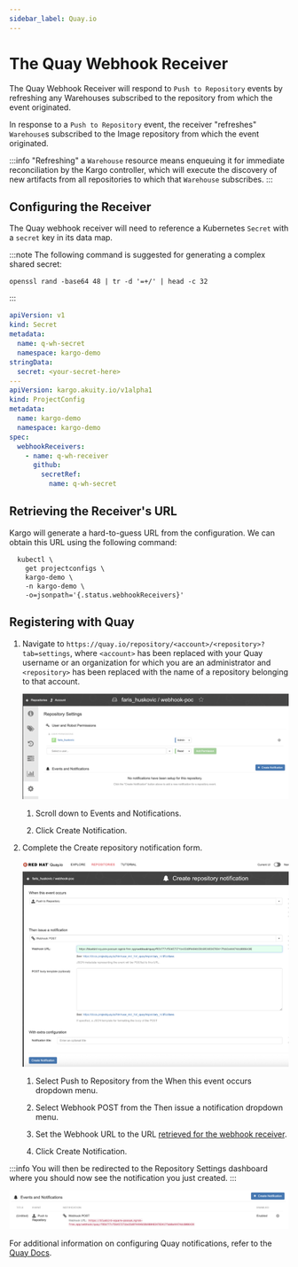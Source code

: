 ```yaml
---
sidebar_label: Quay.io
---
```


# The Quay Webhook Receiver

The Quay Webhook Receiver will respond to `Push to Repository` events by 
refreshing any Warehouses subscribed to the repository from which the event
originated.

In response to a `Push to Repository` event, the receiver "refreshes" 
`Warehouse`s subscribed to the Image repository from which the event originated.

:::info
"Refreshing" a `Warehouse` resource means enqueuing it for immediate
reconciliation by the Kargo controller, which will execute the discovery of
new artifacts from all repositories to which that `Warehouse` subscribes.
:::

## Configuring the Receiver

The Quay webhook receiver will need to reference a Kubernetes `Secret` with a
`secret` key in its data map.

:::note
The following command is suggested for generating a complex shared secret:

```shell
openssl rand -base64 48 | tr -d '=+/' | head -c 32
```
:::

```yaml
apiVersion: v1
kind: Secret
metadata:
  name: q-wh-secret
  namespace: kargo-demo
stringData:
  secret: <your-secret-here>
---
apiVersion: kargo.akuity.io/v1alpha1
kind: ProjectConfig
metadata:
  name: kargo-demo
  namespace: kargo-demo
spec:
  webhookReceivers: 
    - name: q-wh-receiver
      github:
        secretRef:
          name: q-wh-secret
```

## Retrieving the Receiver's URL

Kargo will generate a hard-to-guess URL from the configuration. We can obtain
this URL using the following command:

```shell
  kubectl \
    get projectconfigs \
    kargo-demo \
    -n kargo-demo \
    -o=jsonpath='{.status.webhookReceivers}'
```


## Registering with Quay

1. Navigate to `https://quay.io/repository/<account>/<repository>?tab=settings`,
   where `<account>` has been replaced with your Quay username or an organization
   for which you are an administrator and `<repository>` has been replaced with
   the name of a repository belonging to that account.

    ![Repository Settings](./img/repository-settings.png "Repository Settings")

    1. Scroll down to <Hlt>Events and Notifications</Hlt>.

    1. Click <Hlt>Create Notification</Hlt>.

1. Complete the <Hlt>Create repository notification</Hlt> form.

    ![Create Repository Notification](./img/create-repository-notification.png "Create Notification Form")

    1. Select <Hlt>Push to Repository</Hlt> from the <Hlt>When this event 
    occurs</Hlt> dropdown menu.

    1. Select <Hlt>Webhook POST</Hlt> from the 
    <Hlt>Then issue a notification</Hlt> dropdown menu.

    1. Set the <Hlt>Webhook URL</Hlt> to the URL 
    [retrieved for the webhook receiver](#retrieving-the-receivers-url).

    1. Click <Hlt>Create Notification</Hlt>.

:::info
You will then be redirected to the <Hlt>Repository Settings</Hlt> dashboard
where you should now see the notification you just created.
:::

![Created](./img/created.png "Created")

For additional information on configuring Quay notifications, refer to the
[Quay Docs](https://docs.quay.io/guides/notifications.html).
